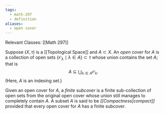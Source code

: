 ```yaml
---
tags:
  - math-297
  - definition
aliases:
  - open cover
---
```

Relevant Classes: [[Math 297]]

Suppose $(X, \tau)$ is a [[Topological Space]] and $A \subset X$. An *open cover* for $A$ is a collection of open sets $\{\mathcal O_\lambda \mid \lambda \in A\} \subset \tau$ whose union contains the set $A$; that is
$$A \subseteq \bigcup_{\lambda \in A}\mathcal O_\lambda.$$
(Here, $A$ is an indexing set.)

Given an open cover for $A$, a *finite subcover* is a finite sub-collection of open sets from the original open cover whose union still manages to completely contain $A$. A subset $A$ is said to be *[[Compactness|compact]]* provided that every open cover for $A$ has a finite subcover.